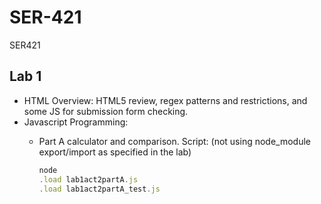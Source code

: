# SER-421

SER421

## Lab 1

- HTML Overview: HTML5 review, regex patterns and restrictions, and some JS for submission form checking.
- Javascript Programming:
  - Part A calculator and comparison.  Script: (not using node_module export/import as specified in the lab)

    ```javascript
    node
    .load lab1act2partA.js
    .load lab1act2partA_test.js  
    ```

